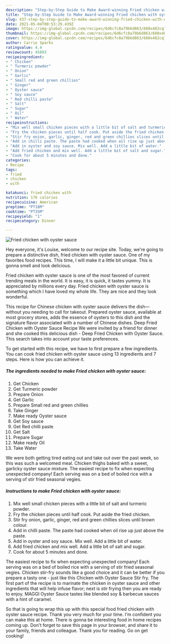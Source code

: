 ```yaml
---
description: "Step-by-Step Guide to Make Award-winning Fried chicken with oyster sauce"
title: "Step-by-Step Guide to Make Award-winning Fried chicken with oyster sauce"
slug: 437-step-by-step-guide-to-make-award-winning-fried-chicken-with-oyster-sauce
date: 2021-05-04T00:53:29.439Z
image: https://img-global.cpcdn.com/recipes/6d6cfc8a79b6d863/680x482cq70/fried-chicken-with-oyster-sauce-recipe-main-photo.jpg
thumbnail: https://img-global.cpcdn.com/recipes/6d6cfc8a79b6d863/680x482cq70/fried-chicken-with-oyster-sauce-recipe-main-photo.jpg
cover: https://img-global.cpcdn.com/recipes/6d6cfc8a79b6d863/680x482cq70/fried-chicken-with-oyster-sauce-recipe-main-photo.jpg
author: Carrie Sparks
ratingvalue: 4.4
reviewcount: 45893
recipeingredient:
- " Chicken"
- " Turmeric powder"
- " Onion"
- " Garlic"
- " Small red and green chillies"
- " Ginger"
- " Oyster sauce"
- " Soy sauce"
- " Red chilli paste"
- " Salt"
- " Sugar"
- " Oil"
- " Water"
recipeinstructions:
- "Mix well small chicken pieces with a little bit of salt and turmeric powder."
- "Fry the chicken pieces until half cook. Put aside the fried chicken."
- "Stir fry onion, garlic, ginger, red and green chillies slices until brown colour."
- "Add in chilli paste. The paste had cooked when oil rise up just above the paste."
- "Add in oyster and soy sauce. Mix well. Add a little bit of water."
- "Add fried chicken and mix well. Add a little bit of salt and sugar."
- "Cook for about 5 minutes and done."
categories:
- Recipe
tags:
- fried
- chicken
- with

katakunci: fried chicken with 
nutrition: 176 calories
recipecuisine: American
preptime: "PT18M"
cooktime: "PT35M"
recipeyield: "1"
recipecategory: Dinner

---
```



![Fried chicken with oyster sauce](https://img-global.cpcdn.com/recipes/6d6cfc8a79b6d863/680x482cq70/fried-chicken-with-oyster-sauce-recipe-main-photo.jpg)

Hey everyone, it's Louise, welcome to our recipe site. Today, we're going to prepare a distinctive dish, fried chicken with oyster sauce. One of my favorites food recipes. This time, I will make it a little bit unique. This is gonna smell and look delicious.

Fried chicken with oyster sauce is one of the most favored of current trending meals in the world. It is easy, it is quick, it tastes yummy. It is appreciated by millions every day. Fried chicken with oyster sauce is something which I have loved my whole life. They are nice and they look wonderful.

This recipe for Chinese chicken with oyster sauce delivers the dish—without you needing to call for takeout. Prepared oyster sauce, available at most grocery stores, adds the essence of oysters to this dish and the signature flavor associated with a number of Chinese dishes. Deep Fried Chicken with Oyster Sauce Recipe We were invited by a friend for dinner and she cooked this delicious dish - Deep Fried Chicken with Oyster Sauce. This search takes into account your taste preferences.


To get started with this recipe, we have to first prepare a few ingredients. You can cook fried chicken with oyster sauce using 13 ingredients and 7 steps. Here is how you can achieve it.

<!--inarticleads1-->

##### The ingredients needed to make Fried chicken with oyster sauce:

1. Get  Chicken
1. Get  Turmeric powder
1. Prepare  Onion
1. Get  Garlic
1. Prepare  Small red and green chillies
1. Take  Ginger
1. Make ready  Oyster sauce
1. Get  Soy sauce
1. Get  Red chilli paste
1. Get  Salt
1. Prepare  Sugar
1. Make ready  Oil
1. Take  Water


We were both getting tired eating out and take out over the past week, so this was such a welcomed meal. Chicken thighs baked with a sweet, garlicky oyster sauce mixture. The easiest recipe to fix when expecting unexpected company! Each serving was on a bed of boiled rice with a serving of stir fried seasonal vegies. 

<!--inarticleads2-->

##### Instructions to make Fried chicken with oyster sauce:

1. Mix well small chicken pieces with a little bit of salt and turmeric powder.
1. Fry the chicken pieces until half cook. Put aside the fried chicken.
1. Stir fry onion, garlic, ginger, red and green chillies slices until brown colour.
1. Add in chilli paste. The paste had cooked when oil rise up just above the paste.
1. Add in oyster and soy sauce. Mix well. Add a little bit of water.
1. Add fried chicken and mix well. Add a little bit of salt and sugar.
1. Cook for about 5 minutes and done.


The easiest recipe to fix when expecting unexpected company! Each serving was on a bed of boiled rice with a serving of stir fried seasonal vegies. Chicken stir-fry sounds like a good choice and it can be better if you prepare a tasty one - just like this Chicken with Oyster Sauce Stir fry. The first part of the recipe is to marinate the chicken in oyster sauce and other ingredients that will help infuse flavor; next is stir frying then you are ready to enjoy. MAGGI Oyster Sauce tastes like blended soy &amp; barbecue sauces with a hint of caramel. 

So that is going to wrap this up with this special food fried chicken with oyster sauce recipe. Thank you very much for your time. I'm confident you can make this at home. There is gonna be interesting food in home recipes coming up. Don't forget to save this page in your browser, and share it to your family, friends and colleague. Thank you for reading. Go on get cooking!
